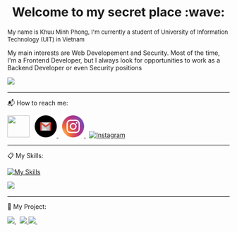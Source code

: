 <h1 align="center"> Welcome to my secret place :wave: </h1>

<font size="2">My name is Khuu Minh Phong, I'm currently a student of University of Information Technology (UIT) in Vietnam</font>

My main interests are Web Developement and Security. Most of the time, I'm a Frontend Developer, but I always look for opportunities to work as a Backend Developer or even Security positions

<picture>
  <source
    srcset="https://github-readme-stats.vercel.app/api?username=phongkhuu115&show_icons=true&theme=cobalt"
    media="(prefers-color-scheme: light)"
  />
  <source
    srcset="https://github-readme-stats.vercel.app/api?username=phongkhuu115&show_icons=true"
    media="(prefers-color-scheme: dark), (prefers-color-scheme: no-preference)"
  />
  <img src="https://github-readme-stats.vercel.app/api?username=phongkhuu115&show_icons=true" />
</picture>

<hr>

:mailbox_with_mail: How to reach me:

<div>
  <a href='https://www.facebook.com/profile.php?id=100012597317849'><img src="https://raw.githubusercontent.com/gauravghongde/social-icons/master/PNG/Color/Facebook.png"  width="50" height="50"></a>
  &nbsp;
  <a href='mailto:phongkhuu115@gmail.com'>
    <picture>
      <source
        srcset="https://raw.githubusercontent.com/phongkhuu115/phongkhuu115/459db14b646842c80ee966bb90f3559bf0fe5d18/gmail-white.svg"
        media="(prefers-color-scheme: dark)"
       />
      <source
        srcset="https://github.com/phongkhuu115/phongkhuu115/blob/main/gmail-black.svg"
        media="(prefers-color-scheme: light), (prefers-color-scheme: no-preference)"
      />
      <img src="https://raw.githubusercontent.com/phongkhuu115/phongkhuu115/459db14b646842c80ee966bb90f3559bf0fe5d18/gmail-black.svg"  width="50" height="50">
    </picture>
  </a>
  &nbsp;
  <a href="https://www.instagram.com/phong.km115/">
    <img src="https://raw.githubusercontent.com/phongkhuu115/phongkhuu115/d42a2e9408143d66310800cdcae4061b13fe2b28/instagram.svg" alt="Instagram" width="50" height="50">
  </a>
  &nbsp;
  <a href="tel:+84937001063">
    <img src="https://raw.githubusercontent.com/gauravghongde/social-icons/9d939e1c5b7ea4a24ac39c3e4631970c0aa1b920/SVG/Color/Viber.svg" alt="Instagram" width="50" height="50">
  </a>
</div>

<hr>

:clipboard: My Skills:

[![My Skills](https://skillicons.dev/icons?i=js,react,nodejs,express,html,css,bootstrap,tailwind,cs,git,github,linux,mysql)](https://skillicons.dev)

<picture>
  <source
    srcset="https://github-readme-stats.vercel.app/api/top-langs/?username=phongkhuu115&langs_count=7&theme=cobalt&layout=compact"
    media="(prefers-color-scheme: light)"
  />
  <source
    srcset="https://github-readme-stats.vercel.app/api/top-langs/?username=phongkhuu115&langs_count=7&layout=compact"
    media="(prefers-color-scheme: dark)"
  />
  <img src="https://github-readme-stats.vercel.app/api/top-langs/?username=phongkhuu115&langs_count=7&layout=compact" />
</picture>

<hr>

:telescope: My Project:

<div>

<!-- F4 Koin -->
<a href="https://github.com/phongkhuu115/F4-Koin_Web">
  <picture>
    <source
      srcset="https://github-readme-stats.vercel.app/api/pin/?username=phongkhuu115&repo=F4-Koin_Web&theme=cobalt"
      media="(prefers-color-scheme: light)"
    />
    <source
      srcset="https://github-readme-stats.vercel.app/api/pin/?username=phongkhuu115&repo=F4-Koin_Web"
      media="(prefers-color-scheme: dark)"
    />
    <img src="https://github-readme-stats.vercel.app/api/pin/?username=phongkhuu115&repo=F4-Koin_Web" />
  </picture>
</a>
&nbsp;
<!-- FKM DEV -->
<a href="https://github.com/phongkhuu115/fkm-dev">
  <picture>
    <source
    srcset="https://github-readme-stats.vercel.app/api/pin/?username=phongkhuu115&repo=fkm-dev&theme=cobalt"
    media="(prefers-color-scheme: light)"
    />
    <source
      srcset="https://github-readme-stats.vercel.app/api/pin/?username=phongkhuu115&repo=fkm-dev"
      media="(prefers-color-scheme: dark)"
    />
    <img src="https://github-readme-stats.vercel.app/api/pin/?username=phongkhuu115&repo=fkm-dev" />
  </picture>
</a>
<!-- Bakery Web -->
<a href="https://github.com/phongkhuu115/BakeryWebsiteDemo">
  <picture>
  <source
    srcset="https://github-readme-stats.vercel.app/api/pin/?username=phongkhuu115&repo=BakeryWebsiteDemo&theme=cobalt"
    media="(prefers-color-scheme: light)"
  />
  <source
    srcset="https://github-readme-stats.vercel.app/api/pin/?username=phongkhuu115&repo=BakeryWebsiteDemo"
    media="(prefers-color-scheme: dark)"
  />
  <img src="https://github-readme-stats.vercel.app/api/pin/?username=phongkhuu115&repo=BakeryWebsiteDemo" />
</picture>
</a>
&nbsp;
</div>
